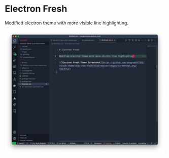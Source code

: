 # Electron Fresh

Modified electron theme with more visible line highlighting.

![Electron Fresh Theme Screenshot](https://github.com/program247365/vscode-theme-electron-fresh/blob/master/images/screenshot.png?raw=true)
